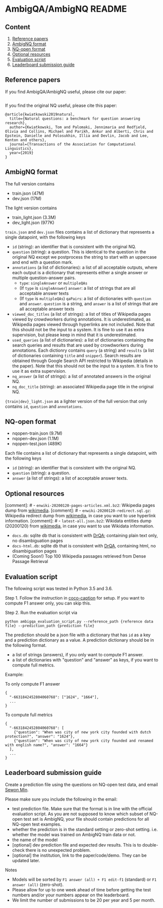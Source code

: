 # AmbigQA/AmbigNQ README

## Content
1. [Reference papers](#reference-papers)
2. [AmbigNQ format](#ambignq-format)
3. [NQ-open format](#nq-open-format)
4. [Optional resources](#optional-resources)
5. [Evaluation script](#evaluation-script)
6. [Leaderboard submission guide](#leaderboard-submission-guide)

## Reference papers

If you find AmbigQA/AmbigNQ useful, please cite our paper:
```
```

If you find the original NQ useful, please cite this paper:
```
@article{kwiatkowski2019natural,
  title={Natural questions: a benchmark for question answering research},
  author={Kwiatkowski, Tom and Palomaki, Jennimaria and Redfield, Olivia and Collins, Michael and Parikh, Ankur and Alberti, Chris and Epstein, Danielle and Polosukhin, Illia and Devlin, Jacob and Lee, Kenton and others},
  journal={Transactions of the Association for Computational Linguistics},
  year={2019}
}
```


## AmbigNQ format

The full version contains
- train.json (47M)
- dev.json (17M)

The light version contains
- train_light.json (3.3M)
- dev_light.json (977K)

`train.json` and `dev.json` files contains a list of dictionary that represents a single datapoint, with the following keys

- `id` (string): an identifier that is consistent with the original NQ.
- `question` (string): a question. This is identical to the question in the original NQ except we postprocess the string to start with an uppercase and end with a question mark.
- `annotations` (a list of dictionaries): a list of all acceptable outputs, where each output is a dictionary that represents either a single answer or multiple question-answer pairs.
    - `type`: `singleAnswer` or `multipleQAs`
    - (If `type` is `singleAnswer`) `answer`: a list of strings that are all acceptable answer texts
    - (If `type` is `multipleQAs`) `qaPairs`: a list of dictionaries with `question` and `answer`. `question` is a string, and `answer` is a list of strings that are all acceptable answer texts
- `viewed_doc_titles` (a list of strings): a list of titles of Wikipedia pages viewed by crowdworkers during annotations. It is underestimated, as Wikipedia pages viewed through hyperlinks are not included. Note that this should not be the input to a system. It is fine to use it as extra supervision, but please keep in mind that it is underestimated.
- `used_queries` (a list of dictionaries): a list of dictionaries containing the search queries and results that are used by crowdworkers during annotations. Each dictionry contains `query` (a string) and `results` (a list of dictionaries containing `title` and `snipper`). Search results are obtained through Google Search API restricted to Wikipedia (details in the paper). Note that this should not be the input to a system. It is fine to use it as extra supervision.
- `nq_answer` (a list of strings): a list of annotated answers in the original NQ.
- `nq_doc_title` (string): an associated Wikipedia page title in the original NQ.

`{train|dev}_light.json` as a lighter version of the full version that only contains `id`, `question` and `annotations`.

## NQ-open format

- nqopen-train.json (9.7M)
- nqopen-dev.json (1.1M)
- nqopen-test.json (489K)

Each file contains a list of dictionary that represents a single datapoint, with the following keys

- `id` (string): an identifier that is consistent with the original NQ.
- `question` (string): a question.
- `answer` (a list of strings): a list of acceptable answer texts.

## Optional resources

[comment]: # - `enwiki-20200120-pages-articles.xml.bz2`: Wikipedia pages dump from [wikimedia](https://dumps.wikimedia.org/enwiki/20200120/).
[comment]: # - `enwiki-20200120-redirect.sql.gz`: Wikipedia redirect dump from [wikimedia](https://dumps.wikimedia.org/enwiki/20200120/), in case you want to use hyperlink information.
[comment]: # - `latest-all.json.bz2`: Wikidata entities dump (20200120) from [wikimedia](https://dumps.wikimedia.org/wikidatawiki/entities/), in case you want to use Wikidata information.
- `docs.db`: sqlite db that is consistent with [DrQA](https://github.com/facebookresearch/DrQA); containing plain text only, no disambiguation pages
- `docs-html.db`: sqlite db that is consistent with [DrQA](https://github.com/facebookresearch/DrQA), containing html, no disambiguation pages
- (Coming Soon!) Top 100 Wikipedia passages retrieved from Dense Passage Retrieval


## Evaluation script

The following script was tested in Python 3.5 and 3.6.

Step 1. Follow the instruction in [coco-caption](https://github.com/tylin/coco-caption) for setup. If you want to compute F1 answer only, you can skip this.


Step 2. Run the evaluation script via
```
python ambigqa_evaluation_script.py --reference_path {reference data file} --prediction_path {prediction file}
```

The prediction should be a json file with a dictionary that has `id` as a key and a prediction dictionary as a value. A prediction dictionary should be in the following format.

- a list of strings (answers), if you only want to compute F1 answer.
- a list of dictionaries with "question" and "answer" as keys, if you want to compute full metrics.

Example:

To only compute F1 answer
```
{
  "-6631842452804060768": ["1624", "1664"],
  ...
}
```

To compute full metrics
```
{
  "-6631842452804060768": [
    {"question": "When was city of new york city founded with dutch protection?", "answer": "1624"},
    {"question": "When was city of new york city founded and renamed with english name?", "answer": "1664"}
  ],
  ...
}
```

## Leaderboard submission guide

Create a prediction file using the questions on NQ-open test data, and email [Sewon Min](mailto:sewon@cs.washington.edu).

Please make sure you include the following in the email:

- test prediction file. Make sure that the format is in line with the official evaluation script. As you are not supposed to know which subset of NQ-open test set is AmbigNQ, your file should contain predictions for all NQ-open test examples.
- whether the prediction is in the standard setting or zero-shot setting. i.e. whether the model was trained on AmbigNQ train data or not.
- the name of the model
- [optional] dev prediction file and expected dev results. This is to double-check there is no unexpected problem.
- [optional] the institution, link to the paper/code/demo. They can be updated later.


Notes
- Models will be sorted by `F1 answer (all) + F1 edit-f1` (standard) or `F1 answer (all)` (zero-shot).
- Please allow for up to one week ahead of time before getting the test numbers and/or your numbers appear on the leaderboard.
- We limit the number of submissions to be 20 per year and 5 per month.








